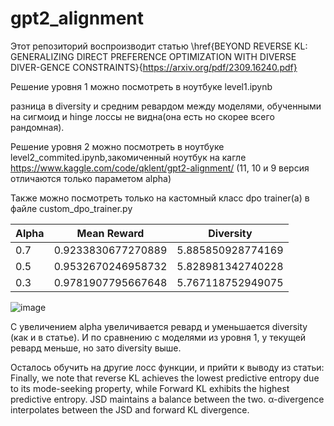 # gpt2_alignment
Этот репозиторий воспроизводит статью \href{BEYOND REVERSE KL: GENERALIZING DIRECT PREFERENCE OPTIMIZATION WITH DIVERSE DIVER-GENCE CONSTRAINTS}{https://arxiv.org/pdf/2309.16240.pdf}

Решение уровня 1 можно посмотреть в ноутбуке level1.ipynb

разница в diversity и средним ревардом между моделями, обученными на сигмоид и hinge лоссы не видна(она есть но скорее всего рандомная). 

Решение уровня 2 можно посмотреть в ноутбуке level2_commited.ipynb,закомиченный ноутбук на кагле https://www.kaggle.com/code/qklent/gpt2-alignment/ (11, 10 и 9 версия отличаются только параметом alpha)

Также можно посмотреть только на кастомный класс dpo trainer(а) в файле custom_dpo_trainer.py


| Alpha | Mean Reward | Diversity |
|-------|-------------|-----------|
| 0.7   | 0.9233830677270889 | 5.885850928774169 |
| 0.5   | 0.9532670246958732 | 5.828981342740228 |
| 0.3   | 0.9781907795667648 | 5.767118752949075 |

![image](https://github.com/qklent/gpt2_alignment/assets/108892460/30c7925d-e587-4d9c-aab3-4ca2dab5eac0)


С увеличением alpha увеличивается ревард и уменьшается diversity (как и в статье). И по сравнению с моделями из уровня 1, у текущей ревард меньше, но зато diversity выше.

Осталось обучить на другие лосс функции, и прийти к выводу из статьи:
Finally, we note that reverse KL achieves the lowest predictive entropy due to its mode-seeking property, while Forward KL exhibits the highest predictive entropy. JSD maintains a balance between the two. α-divergence interpolates between the JSD and forward KL divergence.
